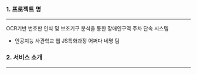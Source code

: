 ### 1. 프로젝트 명
---
OCR기반 번호판 인식 및 보조기구 분석을 통한 장애인구역 주차 단속 시스템
- 인공지능 사관학교 웹 JS특화과정 어쩌다 네명 팀

### 2. 서비스 소개
---
